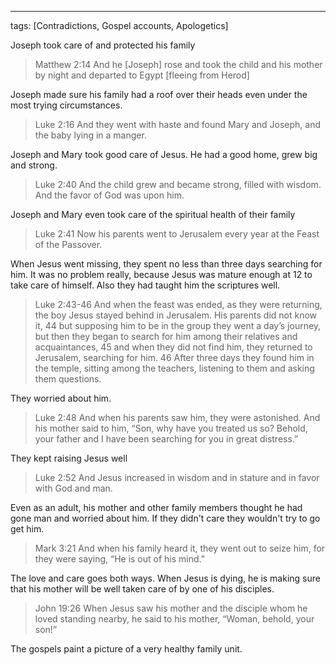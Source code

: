 ---
tags: [Contradictions, Gospel accounts, Apologetics]

Joseph took care of and protected his family

> Matthew 2:14 And he [Joseph] rose and took the child and his mother by night and departed to Egypt [fleeing from Herod]

Joseph made sure his family had a roof over their heads even under the most trying circumstances.

> Luke 2:16 And they went with haste and found Mary and Joseph, and the baby lying in a manger.

Joseph and Mary took good care of Jesus. He had a good home, grew big and strong.

> Luke 2:40 And the child grew and became strong, filled with wisdom. And the favor of God was upon him.

Joseph and Mary even took care of the spiritual health of their family

> Luke 2:41 Now his parents went to Jerusalem every year at the Feast of the Passover.

When Jesus went missing, they spent no less than three days searching for him. It was no problem really, because Jesus was mature enough at 12 to take care of himself. Also they had taught him the scriptures well.

> Luke 2:43-46 And when the feast was ended, as they were returning, the boy Jesus stayed behind in Jerusalem. His parents did not know it, 44 but supposing him to be in the group they went a day’s journey, but then they began to search for him among their relatives and acquaintances, 45 and when they did not find him, they returned to Jerusalem, searching for him. 46 After three days they found him in the temple, sitting among the teachers, listening to them and asking them questions.

They worried about him.

> Luke 2:48 And when his parents saw him, they were astonished. And his mother said to him, “Son, why have you treated us so? Behold, your father and I have been searching for you in great distress.”

They kept raising Jesus well

> Luke 2:52 And Jesus increased in wisdom and in stature and in favor with God and man.

Even as an adult, his mother and other family members thought he had gone man and worried about him. If they didn't care they wouldn't try to go get him.

> Mark 3:21 And when his family heard it, they went out to seize him, for they were saying, “He is out of his mind.”

The love and care goes both ways. When Jesus is dying, he is making sure that his mother will be well taken care of by one of his disciples.

> John 19:26 When Jesus saw his mother and the disciple whom he loved standing nearby, he said to his mother, “Woman, behold, your son!”

The gospels paint a picture of a very healthy family unit.
